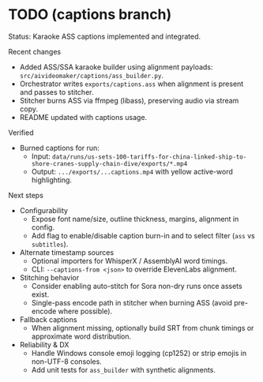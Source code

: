 # TODO (captions branch)

Status: Karaoke ASS captions implemented and integrated.

Recent changes
- Added ASS/SSA karaoke builder using alignment payloads: `src/aivideomaker/captions/ass_builder.py`.
- Orchestrator writes `exports/captions.ass` when alignment is present and passes to stitcher.
- Stitcher burns ASS via ffmpeg (libass), preserving audio via stream copy.
- README updated with captions usage.

Verified
- Burned captions for run:
  - Input: `data/runs/us-sets-100-tariffs-for-china-linked-ship-to-shore-cranes-supply-chain-dive/exports/*.mp4`
  - Output: `.../exports/...captions.mp4` with yellow active-word highlighting.

Next steps
- Configurability
  - Expose font name/size, outline thickness, margins, alignment in config.
  - Add flag to enable/disable caption burn-in and to select filter (`ass` vs `subtitles`).
- Alternate timestamp sources
  - Optional importers for WhisperX / AssemblyAI word timings.
  - CLI: `--captions-from <json>` to override ElevenLabs alignment.
- Stitching behavior
  - Consider enabling auto-stitch for Sora non-dry runs once assets exist.
  - Single-pass encode path in stitcher when burning ASS (avoid pre-encode where possible).
- Fallback captions
  - When alignment missing, optionally build SRT from chunk timings or approximate word distribution.
- Reliability & DX
  - Handle Windows console emoji logging (cp1252) or strip emojis in non-UTF-8 consoles.
  - Add unit tests for `ass_builder` with synthetic alignments.


